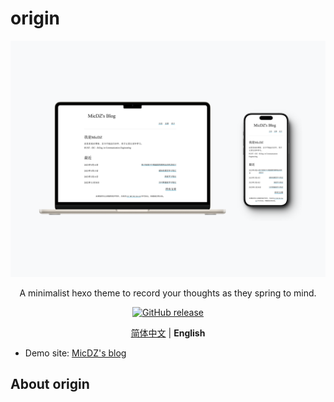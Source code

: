 # origin

<p align="center">
  <img src="./401shots_so.png" />
</p>
<p align="center">
	 A minimalist hexo theme to record your thoughts as they spring to mind.
</p>
<p align="center">
	<a href="https://github.com/MicDZ/hexo-theme-origin/releases/latest"><img src="https://img.shields.io/github/v/release/MicDZ/hexo-theme-origin?logo=github" alt="GitHub release" /></a>
</p>

<p align="center">
  <a href="https://github.com/MicDZ/hexo-theme-origin/blob/main/README.md">简体中文</a> | <strong>English</strong>
</p>



- Demo site: [MicDZ's blog](https://www.micdz.cn)


## About origin